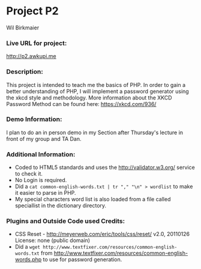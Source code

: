 # Project P2
Wil Birkmaier

### Live URL for project:
<http://p2.awkupi.me>

### Description:
This project is intended to teach me the basics of PHP.  In order to gain a better understanding of PHP, I will implement a password generator using the xkcd style and methodology. More information about the XKCD Password Method can be found here: <https://xkcd.com/936/>

### Demo Information:
I plan to do an in person demo in my Section after Thursday's lecture in front of my group and TA Dan.

### Additional Information:
+ Coded to HTML5 standards and uses the <http://validator.w3.org/> service to check it.
+ No Login is required.
+ Did a `cat common-english-words.txt | tr "," "\n" > wordlist` to make it easier to parse in PHP.
+ My special characters word list is also loaded from a file called speciallist in the dictionary directory.

### Plugins and Outside Code used Credits:
+ CSS Reset -  <http://meyerweb.com/eric/tools/css/reset/> v2.0, 20110126 License: none (public domain) 
+ Did a `wget http://www.textfixer.com/resources/common-english-words.txt` from <http://www.textfixer.com/resources/common-english-words.php> to use for password generation.
